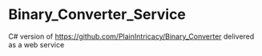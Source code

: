 # Binary_Converter_Service
C# version of https://github.com/PlainIntricacy/Binary_Converter delivered as a web service
